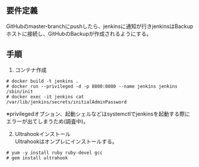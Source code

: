 ## 要件定義
GitHubのmaster-branchにpushしたら、jenkinsに通知が行きjenkinsはBackupホストに接続し、GitHubのBackupが作成されるようにする。

## 手順

1. コンテナ作成  
```
# docker build -t jenkins .
# docker run --privileged -d -p 8080:8080 --name jenkins jenkins /sbin/init 
# docker exec -it jenkins cat /var/lib/jenkins/secrets/initialAdminPassword
```
※privilegedオプション、起動シェルなどはsystemctlでjenkinsを起動する際にエラーが出てしまうため(調査中)。

2. Ultrahookインストール  
Ultrahookはオンプレにインストールする。
```
# yum -y install ruby ruby-devel gcc
# gem install ultrahook
```
